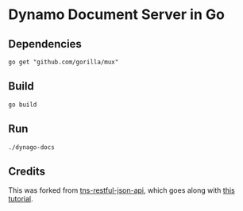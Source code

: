 # Dynamo Document Server in Go

## Dependencies 

    go get "github.com/gorilla/mux"

## Build

    go build

## Run

    ./dynago-docs

## Credits
This was forked from [tns-restful-json-api][source], which goes along
with [this tutorial][tutorial].

[source]: https://github.com/corylanou/tns-restful-json-api
[tutorial]: https://thenewstack.io/make-a-restful-json-api-go/
